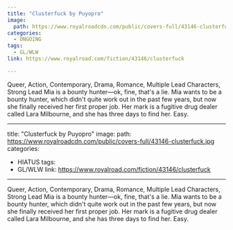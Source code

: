 ```yaml
---
title: "Clusterfuck by Puyopro"
image:
  path: https://www.royalroadcdn.com/public/covers-full/43146-clusterfuck.jpg
categories:
  - ONGOING
tags:
  - GL/WLW
link: https://www.royalroad.com/fiction/43146/clusterfuck

---
```

Queer, Action, Contemporary, Drama, Romance, Multiple Lead Characters, Strong Lead
Mia is a bounty hunter—ok, fine, that's a lie. Mia wants to be a bounty hunter, which didn't quite work out in the past few years, but now she finally received her first proper job. Her mark is a fugitive drug dealer called Lara Milbourne, and she has three days to find her. Easy.

---
title: "Clusterfuck by Puyopro"
image:
  path: https://www.royalroadcdn.com/public/covers-full/43146-clusterfuck.jpg
categories:
  - HIATUS
tags:
  - GL/WLW
link: https://www.royalroad.com/fiction/43146/clusterfuck

---
Queer, Action, Contemporary, Drama, Romance, Multiple Lead Characters, Strong Lead
Mia is a bounty hunter—ok, fine, that's a lie. Mia wants to be a bounty hunter, which didn't quite work out in the past few years, but now she finally received her first proper job. Her mark is a fugitive drug dealer called Lara Milbourne, and she has three days to find her. Easy.

